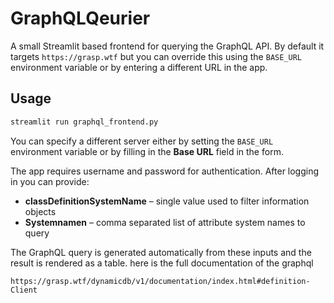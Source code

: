 # GraphQLQeurier

A small Streamlit based frontend for querying the GraphQL API. By default it
targets `https://grasp.wtf` but you can override this using the `BASE_URL`
environment variable or by entering a different URL in the app.

## Usage

```bash
streamlit run graphql_frontend.py
```

You can specify a different server either by setting the `BASE_URL`
environment variable or by filling in the **Base URL** field in the form.

The app requires username and password for authentication. After logging in you can provide:

- **classDefinitionSystemName** – single value used to filter information objects
- **Systemnamen** – comma separated list of attribute system names to query

The GraphQL query is generated automatically from these inputs and the result is
rendered as a table.
here is the full documentation of the graphql
```
https://grasp.wtf/dynamicdb/v1/documentation/index.html#definition-Client
